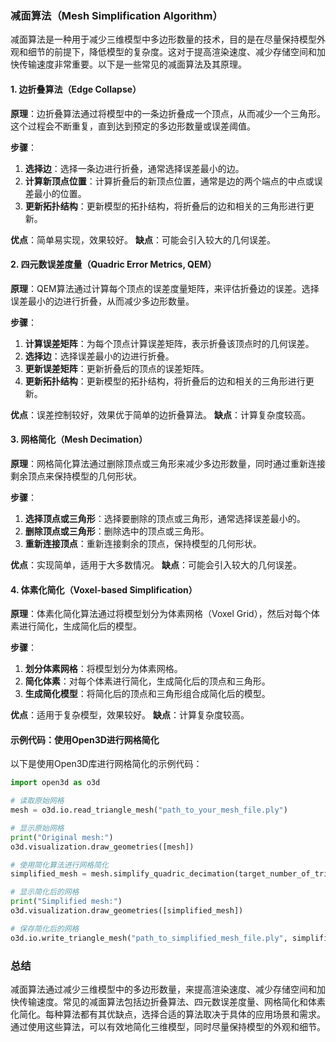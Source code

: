 ### 减面算法（Mesh Simplification Algorithm）

减面算法是一种用于减少三维模型中多边形数量的技术，目的是在尽量保持模型外观和细节的前提下，降低模型的复杂度。这对于提高渲染速度、减少存储空间和加快传输速度非常重要。以下是一些常见的减面算法及其原理。

#### 1. 边折叠算法（Edge Collapse）

**原理**：边折叠算法通过将模型中的一条边折叠成一个顶点，从而减少一个三角形。这个过程会不断重复，直到达到预定的多边形数量或误差阈值。

**步骤**：
1. **选择边**：选择一条边进行折叠，通常选择误差最小的边。
2. **计算新顶点位置**：计算折叠后的新顶点位置，通常是边的两个端点的中点或误差最小的位置。
3. **更新拓扑结构**：更新模型的拓扑结构，将折叠后的边和相关的三角形进行更新。

**优点**：简单易实现，效果较好。
**缺点**：可能会引入较大的几何误差。

#### 2. 四元数误差度量（Quadric Error Metrics, QEM）

**原理**：QEM算法通过计算每个顶点的误差度量矩阵，来评估折叠边的误差。选择误差最小的边进行折叠，从而减少多边形数量。

**步骤**：
1. **计算误差矩阵**：为每个顶点计算误差矩阵，表示折叠该顶点时的几何误差。
2. **选择边**：选择误差最小的边进行折叠。
3. **更新误差矩阵**：更新折叠后的顶点的误差矩阵。
4. **更新拓扑结构**：更新模型的拓扑结构，将折叠后的边和相关的三角形进行更新。

**优点**：误差控制较好，效果优于简单的边折叠算法。
**缺点**：计算复杂度较高。

#### 3. 网格简化（Mesh Decimation）

**原理**：网格简化算法通过删除顶点或三角形来减少多边形数量，同时通过重新连接剩余顶点来保持模型的几何形状。

**步骤**：
1. **选择顶点或三角形**：选择要删除的顶点或三角形，通常选择误差最小的。
2. **删除顶点或三角形**：删除选中的顶点或三角形。
3. **重新连接顶点**：重新连接剩余的顶点，保持模型的几何形状。

**优点**：实现简单，适用于大多数情况。
**缺点**：可能会引入较大的几何误差。

#### 4. 体素化简化（Voxel-based Simplification）

**原理**：体素化简化算法通过将模型划分为体素网格（Voxel Grid），然后对每个体素进行简化，生成简化后的模型。

**步骤**：
1. **划分体素网格**：将模型划分为体素网格。
2. **简化体素**：对每个体素进行简化，生成简化后的顶点和三角形。
3. **生成简化模型**：将简化后的顶点和三角形组合成简化后的模型。

**优点**：适用于复杂模型，效果较好。
**缺点**：计算复杂度较高。

#### 示例代码：使用Open3D进行网格简化

以下是使用Open3D库进行网格简化的示例代码：

```python
import open3d as o3d

# 读取原始网格
mesh = o3d.io.read_triangle_mesh("path_to_your_mesh_file.ply")

# 显示原始网格
print("Original mesh:")
o3d.visualization.draw_geometries([mesh])

# 使用简化算法进行网格简化
simplified_mesh = mesh.simplify_quadric_decimation(target_number_of_triangles=1000)

# 显示简化后的网格
print("Simplified mesh:")
o3d.visualization.draw_geometries([simplified_mesh])

# 保存简化后的网格
o3d.io.write_triangle_mesh("path_to_simplified_mesh_file.ply", simplified_mesh)
```

### 总结

减面算法通过减少三维模型中的多边形数量，来提高渲染速度、减少存储空间和加快传输速度。常见的减面算法包括边折叠算法、四元数误差度量、网格简化和体素化简化。每种算法都有其优缺点，选择合适的算法取决于具体的应用场景和需求。通过使用这些算法，可以有效地简化三维模型，同时尽量保持模型的外观和细节。
